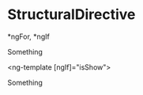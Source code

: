# StructuralDirective

*ngFor, *ngIf


<div *ngIf asdf="">
Something
</div>



<ng-template [ngIf]="isShow">
    <div  asdf="">
    Something
    </div>
</ng-template>


